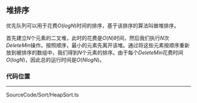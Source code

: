 <!-- @format -->

## 堆排序

优先队列可以用于花费$O(logN)$时间的排序，基于该排序的算法叫做堆排序。

首先建立$N$个元素的二叉堆，此时的花费是$O(N)$时间，然后我们执行$N$次$DeleteMin$操作。按照顺序，最小的元素先离开该堆。通过将这些元素按顺序重新放到被排序的数组中，我们得到$N$个元素的排序。由于每个$DeleteMin$花费时间$O(logN)$，因此总的运行时间是$O(NlogN)$。

### 代码位置

---

SourceCode/Sort/HeapSort.ts
